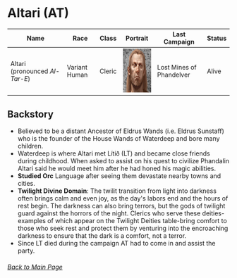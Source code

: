# Altari (AT)

| Name                  | Race       | Class   | Portrait            | Last Campaign | Status |
| --------------------- | ---------- | ------------- | ------------- | --------------| -------|
| Altari (pronounced _Al-Tar-E_) | Variant Human      | Cleric    | <img src="img/at_portrait.jpeg" width="100" height="100"> | Lost Mines of Phandelver| Alive |

## Backstory
- Believed to be a distant Ancestor of Eldrus Wands (i.e. Eldrus Sunstaff) who is the founder of the House Wands of Waterdeep and bore many children.
- Waterdeep is where Altari met Lítið (LT) and became close friends during childhood. When asked to assist on his quest to civilize Phandalin Altari said he would meet him after he had honed his magic abilities.
- **Studied Orc** Language after seeing them devastate nearby towns and cities.
- **Twilight Divine Domain**: The twilit transition from light into darkness often brings calm and even joy, as the day's labors end and the hours of rest begin. The darkness can also bring terrors, but the gods of twilight guard against the horrors of the night. Clerics who serve these deities-examples of which appear on the Twilight Deities table-bring comfort to those who seek rest and protect them by venturing into the encroaching darkness to ensure that the dark is a comfort, not a terror.
- Since LT died during the campaign AT had to come in and assist the party.

###### [_Back to Main Page_](https://jackphillipsjmu.github.io/dnd)

